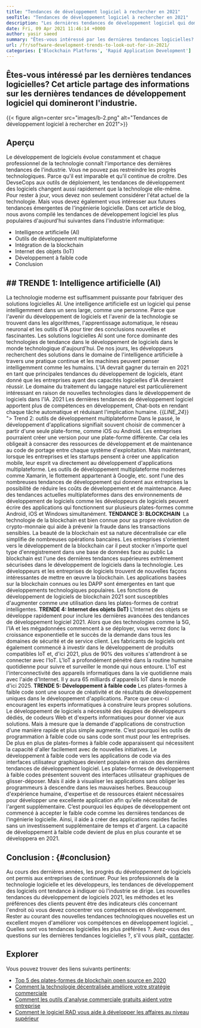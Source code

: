 ```yaml
---
title: "Tendances de développement logiciel à rechercher en 2021" 
seoTitle: "Tendances de développement logiciel à rechercher en 2021" 
description: "Les dernières tendances de développement logiciel qui domineront le secteur technologique comprennent la blockchain, l'intelligence artificielle, le non-code et des tendances plus nouvelles." 
date: Fri, 09 Apr 2021 11:46:14 +0000
author: yasir saeed
summary: "Êtes-vous intéressé par les dernières tendances logicielles? Cet article partage des informations sur les dernières tendances de développement logiciel qui domineront l'industrie." 
url: /fr/software-development-trends-to-look-out-for-in-2021/
categories: ['Blockchain Platforms', 'Rapid Application Development']
---
```


## Êtes-vous intéressé par les dernières tendances logicielles? Cet article partage des informations sur les dernières tendances de développement logiciel qui domineront l'industrie.

{{< figure align=center src="images/b-2.png" alt="Tendances de développement logiciel à rechercher en 2021">}}


## **Aperçu**
Le développement de logiciels évolue constamment et chaque professionnel de la technologie connaît l'importance des dernières tendances de l'industrie. Vous ne pouvez pas restreindre les progrès technologiques. Parce qu'il est imparable et qu'il continue de croître. Des DevseCops aux outils de déploiement, les tendances de développement des logiciels changent aussi rapidement que la technologie elle-même.
Pour rester à jour, vous devez non seulement considérer l'état actuel de la technologie. Mais vous devez également vous intéresser aux futures tendances émergentes de l'ingénierie logicielle. Dans cet article de blog, nous avons compilé les tendances de développement logiciel les plus populaires d'aujourd'hui suivantes dans l'industrie informatique:
  * Intelligence artificielle (AI)
  * Outils de développement multiplateforme
  * Intégration de la blockchain
  * Internet des objets (IoT)
  * Développement à faible code
  * Conclusion

## ## **TRENDE 1: Intelligence artificielle (AI)** 
La technologie moderne est suffisamment puissante pour fabriquer des solutions logicielles AI. Une intelligence artificielle est un logiciel qui pense intelligemment dans un sens large, comme une personne. Parce que l'avenir du développement de logiciels et l'avenir de la technologie se trouvent dans les algorithmes, l'apprentissage automatique, le réseau neuronal et les outils d'IA pour tirer des conclusions nouvelles et fascinantes. Les solutions logicielles AI sont une force dominante des technologies de tendance dans le développement de logiciels dans le monde technologique d'aujourd'hui.
De nos jours, les développeurs recherchent des solutions dans le domaine de l'intelligence artificielle à travers une pratique continue et les machines peuvent penser intelligemment comme les humains. L'IA devrait gagner du terrain en 2021 en tant que principales tendances du développement de logiciels, étant donné que les entreprises ayant des capacités logicielles d'IA devraient réussir. Le domaine du traitement du langage naturel est particulièrement intéressant en raison de nouvelles technologies dans le développement de logiciels dans l'IA. 2021 Les dernières tendances de développement logiciel apportent plus de compétences en développement, Chat-bots en rendant chaque tâche automatique et réduisant l'implication humaine.
{{_LINE_24_}}
"> Trend 2: outils de développement multiplateforme
Dans le passé, le développement d'applications signifiait souvent choisir de commencer à partir d'une seule plate-forme, comme iOS ou Android. Les entreprises pourraient créer une version pour une plate-forme différente. Car cela les obligeait à consacrer des ressources de développement et de maintenance au code de portage entre chaque système d'exploitation. Mais maintenant, lorsque les entreprises et les startups pensent à créer une application mobile, leur esprit va directement au développement d'applications multiplateforme.
Les outils de développement multiplateforme modernes comme Xamarin, le flottement appartenant à Google, etc. sont l'une des nombreuses tendances de développement qui donnent aux entreprises la possibilité de réduire les coûts de développement et de maintenance. Avec des tendances actuelles multiplateformes dans des environnements de développement de logiciels comme les développeurs de logiciels peuvent écrire des applications qui fonctionnent sur plusieurs plates-formes comme Android, iOS et Windows simultanément.
 **TENDANCE 3: BLOCKCHAIN ​​** 
La technologie de la blockchain est bien connue pour sa propre révolution de crypto-monnaie qui aide à prévenir la fraude dans les transactions sensibles. La beauté de la blockchain est sa nature décentralisée car elle simplifie de nombreuses opérations bancaires. Les entreprises s'orientent vers le développement de la blockchain car il peut stocker n'importe quel type d'enregistrement dans une base de données face au public
La blockchain est l'une des dernières tendances supérieures extrêmement sécurisées dans le développement de logiciels dans la technologie. Les développeurs et les entreprises de logiciels trouvent de nouvelles façons intéressantes de mettre en œuvre la blockchain. Les applications basées sur la blockchain connues ou les DAPP sont émergentes en tant que développements technologiques populaires. Les fonctions de développement de logiciels de blockchain 2021 sont susceptibles d'augmenter comme une utilisation dans les plates-formes de contrat intelligentes.
**TRENDE 4: Internet des objets (IoT)** 
L'Internet des objets se développe rapidement pour inclure les dernières avancées des tendances de développement logiciel 2021. Alors que des technologies comme la 5G, l'IA et les mégadonnées commencent à se déployer, vous verrez donc la croissance exponentielle et le succès de la demande dans tous les domaines de sécurité et de service client. Les fabricants de logiciels ont également commencé à investir dans le développement de produits compatibles IoT et, d'ici 2021, plus de 90% des voitures s'attendront à se connecter avec l'IoT.
L'IoT a profondément pénétré dans la routine humaine quotidienne pour suivre et surveiller le monde qui nous entoure. L'IoT est l'interconnectivité des appareils informatiques dans la vie quotidienne mais avec l'aide d'Internet. Il y aura 65 milliards d'appareils IoT dans le monde d'ici 2025.
**TRENDE 5: Développement à faible code** 
Les plates-formes à faible code sont une source de créativité et de résultats de développement uniques dans le développement d'applications. Parce que ceux-ci encouragent les experts informatiques à construire leurs propres solutions. Le développement de logiciels a nécessité des équipes de développeurs dédiés, de codeurs Web et d'experts informatiques pour donner vie aux solutions. Mais à mesure que la demande d'applications de construction d'une manière rapide et plus simple augmente. C’est pourquoi les outils de programmation à faible code ou sans code sont must pour les entreprises. De plus en plus de plates-formes à faible code apparaissent qui nécessitent la capacité d'aller facilement avec de nouvelles initiatives.
Le développement à faible code vers les applications de code via des interfaces utilisateur graphiques devient populaire en raison des dernières tendances de développement logiciel. Les plates-formes de développement à faible codes présentent souvent des interfaces utilisateur graphiques de glisser-déposer. Mais il aide à visualiser les applications sans obliger les programmeurs à descendre dans les mauvaises herbes. Beaucoup d'expérience humaine, d'expertise et de ressources étaient nécessaires pour développer une excellente application afin qu'elle nécessitait de l'argent supplémentaire. C’est pourquoi les équipes de développement ont commencé à accepter le faible code comme les dernières tendances de l’ingénierie logicielle. Ainsi, il aide à créer des applications rapides faciles sans un investissement supplémentaire de temps et d'argent. La capacité de développement à faible code devient de plus en plus courante et se développera en 2021.

## **Conclusion** :   {#conclusion}
Au cours des dernières années, les progrès du développement de logiciels ont permis aux entreprises de continuer. Pour les professionnels de la technologie logicielle et les développeurs, les tendances de développement des logiciels ont tendance à indiquer où l'industrie se dirige. Les nouvelles tendances du développement de logiciels 2021, les méthodes et les préférences des clients peuvent être des indicateurs clés concernant l'endroit où vous devez concentrer vos compétences en développement. Rester au courant des nouvelles tendances technologiques nouvelles est un excellent moyen d'améliorer vos compétences en développement logiciel.
_ Quelles sont vos tendances logicielles les plus préférées ?. Avez-vous des questions sur les dernières tendances logicielles ?, s'il vous plaît_ [contacter][1].

## Explorer
Vous pouvez trouver des liens suivants pertinents:
  * [Top 5 des plates-formes de blockchain open source en 2020][2]
  * [Comment la technologie décentralisée améliore votre stratégie commerciale][3]
  * [Comment les outils d'analyse commerciale gratuits aident votre entreprise][4]
  * [Comment le logiciel RAD vous aide à développer les affaires au niveau supérieur][5]

  
[1]: mailto:yasir.saeed@aspose.com
[2]: https://blog.containerize.com/blockchain-platforms/top-5-open-source-blockchain-platforms-in-2020/
[3]: https://blog.containerize.com/2020/11/27/how-decentralized-technology-upgrades-your-business-strategy/
[4]: https://blog.containerize.com/2021/03/12/how-free-business-analytics-tools-assist-your-business/
[5]: https://blog.containerize.com/rapid-application-development/rapid-application-development-software-for-business-rad/
